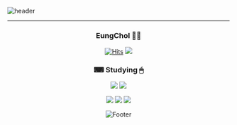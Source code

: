 ![header](https://capsule-render.vercel.app/api?type=waving&color=black&height=70px&section=header&text=안녕하세요%20김응철이에요😊&fontSize=40)

---------------------------------------------------------------------------------------------------------------------------------------------------------------------
<div align = "center">
<img align="right" scr="http://mazassumnida.wtf/api/v2/generate_badge?boj=zbqlr456"/
<!-- [![Solved.ac 프로필](http://mazassumnida.wtf/api/v2/generate_badge?boj=zbqlr456)](https://solved.ac/zbqlr456) -->
  
### EungChol 👨‍🦱
[![Hits](https://hits.seeyoufarm.com/api/count/incr/badge.svg?url=https%3A%2F%2Fgithub.com%2Fzbqlr456&count_bg=%23181717&title_bg=%23181717&icon=github.svg&icon_color=%23FFFFFF&title=hits&edge_flat=true)](https://github.com/zbqlr456)
<a href="https://generated-honeydew-14e.notion.site/e02d79c6bc4940538e15a480c7074afc"><img src="https://img.shields.io/badge/Notion-000000?style=flat-square&logo=Notion&logoColor=white"/></a>

### ⌨ Studying 🖱
<img src="https://img.shields.io/badge/JAVA-007396?style=flat-square&logo=Java&logoColor=white"/></a>
<img src="https://img.shields.io/badge/SpringBoot-6DB33F?style=flat-square&logo=Spring&logoColor=white"/></a>

<img src="https://img.shields.io/badge/Mysql-4479A1?style=flat-square&logo=Mysql&logoColor=white"/></a>
<img src="https://img.shields.io/badge/Docker-2496ED?style=flat-square&logo=Docker&logoColor=white"/></a>
<img src="https://img.shields.io/badge/Jira-0052CC?style=flat-square&logo=JiraSoftware&logoColor=white"/></a>

![Footer](https://capsule-render.vercel.app/api?type=waving&color=white&height=100&section=footer)

</div>
